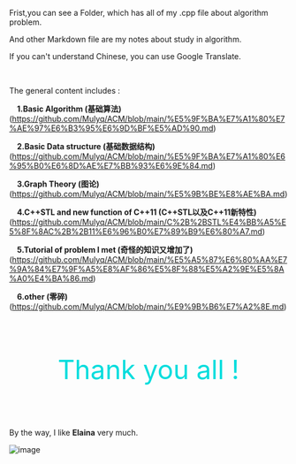 Frist,you can see a Folder, which has all of my .cpp file about algorithm problem.

And other Markdown file are my notes about study in algorithm.

If you can't understand Chinese, you can use Google Translate.

&nbsp;

The general content includes :

**&emsp;1.Basic Algorithm  (基础算法)**
(https://github.com/Mulyq/ACM/blob/main/%E5%9F%BA%E7%A1%80%E7%AE%97%E6%B3%95%E6%9D%BF%E5%AD%90.md)

**&emsp;2.Basic Data structure  (基础数据结构)**
(https://github.com/Mulyq/ACM/blob/main/%E5%9F%BA%E7%A1%80%E6%95%B0%E6%8D%AE%E7%BB%93%E6%9E%84.md)

**&emsp;3.Graph Theory  (图论)**
(https://github.com/Mulyq/ACM/blob/main/%E5%9B%BE%E8%AE%BA.md)

**&emsp;4.C++STL and new function of C++11  (C++STL以及C++11新特性)**
(https://github.com/Mulyq/ACM/blob/main/C%2B%2BSTL%E4%BB%A5%E5%8F%8AC%2B%2B11%E6%96%B0%E7%89%B9%E6%80%A7.md)

**&emsp;5.Tutorial of problem I met  (奇怪的知识又增加了)**
(https://github.com/Mulyq/ACM/blob/main/%E5%A5%87%E6%80%AA%E7%9A%84%E7%9F%A5%E8%AF%86%E5%8F%88%E5%A2%9E%E5%8A%A0%E4%BA%86.md)

**&emsp;6.other  (零碎)**
(https://github.com/Mulyq/ACM/blob/main/%E9%9B%B6%E7%A2%8E.md)

&nbsp;

&nbsp;

<center><font color ="#00dddd" size = 36 center>Thank you all !</font></center>

&nbsp;

&nbsp;

By the way, I like **Elaina** very much.

![image](https://github.com/Mulyq/private/blob/main/Elaina.jpg)
